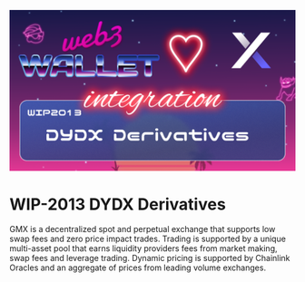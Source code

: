 [_metadata_:at_account]:- "@dYdX"
![image](../v2/images/2013.png)

# WIP-2013 DYDX Derivatives

GMX is a decentralized spot and perpetual exchange that supports low swap fees and zero price impact trades.
Trading is supported by a unique multi-asset pool that earns liquidity providers fees from market making, swap fees and leverage trading.
Dynamic pricing is supported by Chainlink Oracles and an aggregate of prices from leading volume exchanges.

